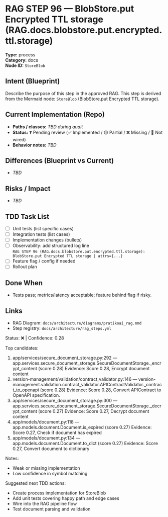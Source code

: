 # RAG STEP 96 — BlobStore.put Encrypted TTL storage (RAG.docs.blobstore.put.encrypted.ttl.storage)

**Type:** process  
**Category:** docs  
**Node ID:** `StoreBlob`

## Intent (Blueprint)
Describe the purpose of this step in the approved RAG. This step is derived from the Mermaid node: `StoreBlob` (BlobStore.put Encrypted TTL storage).

## Current Implementation (Repo)
- **Paths / classes:** _TBD during audit_
- **Status:** ❓ Pending review (✅ Implemented / 🟡 Partial / ❌ Missing / 🔌 Not wired)
- **Behavior notes:** _TBD_

## Differences (Blueprint vs Current)
- _TBD_

## Risks / Impact
- _TBD_

## TDD Task List
- [ ] Unit tests (list specific cases)
- [ ] Integration tests (list cases)
- [ ] Implementation changes (bullets)
- [ ] Observability: add structured log line  
  `RAG STEP 96 (RAG.docs.blobstore.put.encrypted.ttl.storage): BlobStore.put Encrypted TTL storage | attrs={...}`
- [ ] Feature flag / config if needed
- [ ] Rollout plan

## Done When
- Tests pass; metrics/latency acceptable; feature behind flag if risky.

## Links
- RAG Diagram: `docs/architecture/diagrams/pratikoai_rag.mmd`
- Step registry: `docs/architecture/rag_steps.yml`


<!-- AUTO-AUDIT:BEGIN -->
Status: ❌  |  Confidence: 0.28

Top candidates:
1) app/services/secure_document_storage.py:292 — app.services.secure_document_storage.SecureDocumentStorage._encrypt_content (score 0.28)
   Evidence: Score 0.28, Encrypt document content
2) version-management/validation/contract_validator.py:146 — version-management.validation.contract_validator.APIContractValidator._contract_to_openapi (score 0.28)
   Evidence: Score 0.28, Convert APIContract to OpenAPI specification.
3) app/services/secure_document_storage.py:300 — app.services.secure_document_storage.SecureDocumentStorage._decrypt_content (score 0.27)
   Evidence: Score 0.27, Decrypt document content
4) app/models/document.py:118 — app.models.document.Document.is_expired (score 0.27)
   Evidence: Score 0.27, Check if document has expired
5) app/models/document.py:134 — app.models.document.Document.to_dict (score 0.27)
   Evidence: Score 0.27, Convert document to dictionary

Notes:
- Weak or missing implementation
- Low confidence in symbol matching

Suggested next TDD actions:
- Create process implementation for StoreBlob
- Add unit tests covering happy path and edge cases
- Wire into the RAG pipeline flow
- Test document parsing and validation
<!-- AUTO-AUDIT:END -->